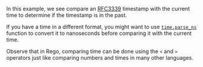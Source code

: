 <!-- markdownlint-disable MD041 -->
In this example, we see compare an
[RFC3339](https://datatracker.ietf.org/doc/html/rfc3339) timestamp
with the current time to determine if the timestamp is in the past.

If you have a time in a different format, you might want to use
[`time.parse_ns`](https://www.openpolicyagent.org/docs/policy-reference/#builtin-time-timeparse_ns)
function to convert it to nanoseconds before comparing it with the current time.

Observe that in Rego, comparing time can be done using the `<` and `>` operators
just like comparing numbers and times in many other languages.
